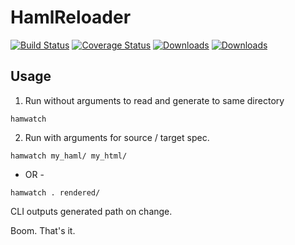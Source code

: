 # HamlReloader
[![Build Status](https://travis-ci.org/petermelias/hamlreloader.png?branch=master)](https://travis-ci.org/petermelias/hamlreloader) [![Coverage Status](https://coveralls.io/repos/petermelias/hamlreloader/badge.png?branch=master)](https://coveralls.io/r/petermelias/hamlreloader?branch=master) [![Downloads](https://pypip.in/d/hamlreloader/badge.png)](https://crate.io/packages/hamlreloader) [![Downloads](https://pypip.in/v/hamlreloader/badge.png)](https://crate.io/packages/hamlreloader)

## Usage

1) Run without arguments to read and generate to same directory

``` hamwatch ```

2) Run with arguments for source / target spec.

``` hamwatch my_haml/ my_html/ ```

 - OR -

``` hamwatch . rendered/ ```

CLI outputs generated path on change.

Boom. That's it.